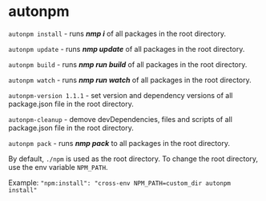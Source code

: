 # autonpm

`autonpm install` - runs ***nmp i*** of all packages in the root directory.

`autonpm update` - runs ***nmp update*** of all packages in the root directory.

`autonpm build` - runs ***nmp run build*** of all packages in the root directory.

`autonpm watch` - runs ***nmp run watch*** of all packages in the root directory.

`autonpm-version 1.1.1` - set version and dependency versions of all package.json file in the root directory.

`autonpm-cleanup` - demove devDependencies, files and scripts of all package.json file in the root directory.

`autonpm pack` - runs ***nmp pack*** to all packages in the root directory.

By default, `./npm` is used as the root directory. To change the root directory, use the env variable `NPM_PATH`.

Example: `"npm:install": "cross-env NPM_PATH=custom_dir autonpm install"`